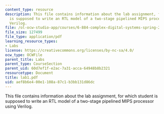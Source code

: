 ```yaml
---
content_type: resource
description: This file contains information about the lab assignment, for which student
  is supposed to write an RTL model of a two-stage pipelined MIPS processor using
  Verilog.
file: /ol-ocw-studio-app/courses/6-884-complex-digital-systems-spring-2005/aef8b6e400e1108a87c1b3bb131d86dc_lab1.pdf
file_size: 127499
file_type: application/pdf
learning_resource_types:
- Labs
license: https://creativecommons.org/licenses/by-nc-sa/4.0/
ocw_type: OCWFile
parent_title: Labs
parent_type: CourseSection
parent_uid: 60d7ef1f-e2ac-7a31-acca-64948b8b2321
resourcetype: Document
title: lab1.pdf
uid: aef8b6e4-00e1-108a-87c1-b3bb131d86dc
---
```

This file contains information about the lab assignment, for which student is supposed to write an RTL model of a two-stage pipelined MIPS processor using Verilog.